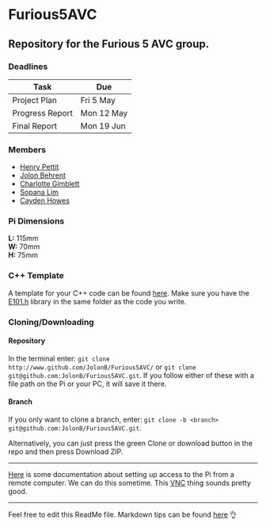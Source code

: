# Furious5AVC
Repository for the Furious 5 AVC group.
---

### Deadlines

 Task | Due 
------|----
Project Plan    | Fri 5 May 
Progress Report | Mon 12 May 
Final Report | Mon 19 Jun 

### Members
* [Henry Pettit](https://github.com/henry-g-c-pettit)
* [Jolon Behrent](https://github.com/JolonB)
* [Charlotte Gimblett](https://github.com/charlottegimblett)
* [Sopana Lim](https://github.com/Posmil)
* [Cayden Howes](https://github.com/cwohowes)

### Pi Dimensions
**L:** 115mm  
**W:** 70mm  
**H:** 75mm
<!--Protip: If you want to do a line break, put 2 spaces at the end of your sentence and press enter. Otherwise, press enter twice to 
do a new paragraph-->

### C++ Template
A template for your C++ code can be found [here](https://github.com/JolonB/Furious5AVC/blob/master/c%2B%2BTemplate.cpp). Make sure
you have the [E101.h](https://github.com/JolonB/Furious5AVC/blob/master/E101.h) library in the same folder as the code you write.

### Cloning/Downloading
#### Repository
In the terminal enter: `git clone http://www.github.com/JolonB/Furious5AVC/` or `git clone git@github.com:JolonB/Furious5AVC.git`. If you follow either of these with a file path on the Pi or your PC, it will save it there.

#### Branch
If you only want to clone a branch, enter: `git clone -b <branch> git@github.com:JolonB/Furious5AVC.git`.

Alternatively, you can just press the green Clone or download button in the repo and then press Download ZIP.

---
[Here](https://www.raspberrypi.org/documentation/remote-access/) is some documentation 
about setting up access to the Pi from a remote computer. We can do this sometime.
This [VNC](https://www.raspberrypi.org/documentation/remote-access/vnc/README.md) thing sounds
pretty good.

---
Feel free to edit this ReadMe file. Markdown tips can be found [here](https://guides.github.com/features/mastering-markdown/) :ok_hand:
